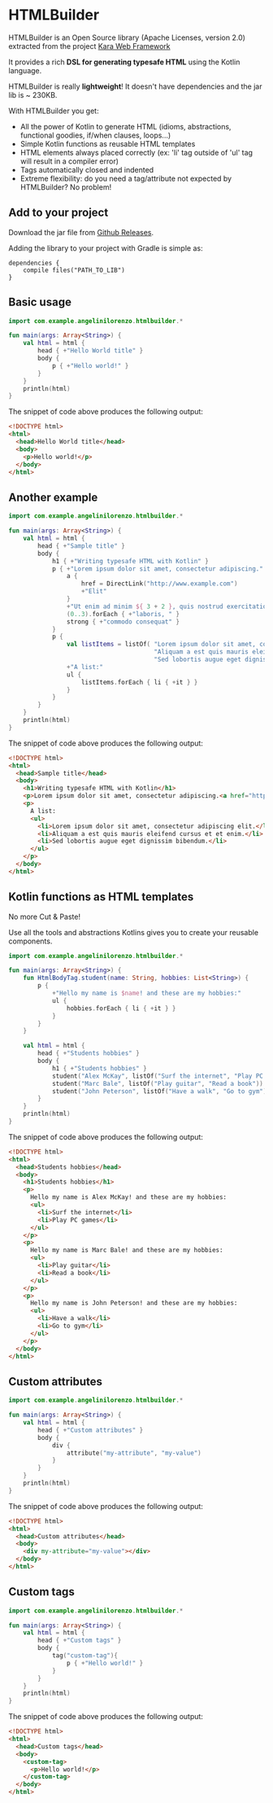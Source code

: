 # HTMLBuilder
HTMLBuilder is an Open Source library (Apache Licenses, version 2.0) extracted from the project [Kara Web Framework](http://karaframework.com/)

It provides a rich **DSL for generating typesafe HTML** using the Kotlin language.

HTMLBuilder is really **lightweight**! It doesn't have dependencies and the jar lib is ~ 230KB. 

With HTMLBuilder you get:
- All the power of Kotlin to generate HTML (idioms, abstractions, functional goodies, if/when clauses, loops...)
- Simple Kotlin functions as reusable HTML templates
- HTML elements always placed correctly (ex: 'li' tag outside of 'ul' tag will result in a compiler error)
- Tags automatically closed and indented
- Extreme flexibility: do you need a tag/attribute not expected by HTMLBuilder? No problem!

## Add to your project
Download the jar file from [Github Releases](https://github.com/lorenzo-ange/htmlbuilder/releases).

Adding the library to your project with Gradle is simple as:
```
dependencies {
    compile files("PATH_TO_LIB")
}
```

## Basic usage
```kotlin
import com.example.angelinilorenzo.htmlbuilder.*

fun main(args: Array<String>) {
    val html = html {
        head { +"Hello World title" }
        body {
            p { +"Hello world!" }
        }
    }
    println(html)
}
```
The snippet of code above produces the following output:
```html
<!DOCTYPE html>
<html>
  <head>Hello World title</head>
  <body>
    <p>Hello world!</p>
  </body>
</html>
```

## Another example
```kotlin
import com.example.angelinilorenzo.htmlbuilder.*

fun main(args: Array<String>) {
    val html = html {
        head { +"Sample title" }
        body {
            h1 { +"Writing typesafe HTML with Kotlin" }
            p { +"Lorem ipsum dolor sit amet, consectetur adipiscing."
                a {
                    href = DirectLink("http://www.example.com")
                    +"Elit"
                }
                +"Ut enim ad minim ${ 3 + 2 }, quis nostrud exercitation ullamco "
                (0..3).forEach { +"laboris, " }
                strong { +"commodo consequat" }
            }
            p {
                val listItems = listOf( "Lorem ipsum dolor sit amet, consectetur adipiscing elit.",
                                        "Aliquam a est quis mauris eleifend cursus et et enim.",
                                        "Sed lobortis augue eget dignissim bibendum." )
                +"A list:"
                ul {
                    listItems.forEach { li { +it } }
                }
            }
        }
    }
    println(html)
}
```
The snippet of code above produces the following output:
```html
<!DOCTYPE html>
<html>
  <head>Sample title</head>
  <body>
    <h1>Writing typesafe HTML with Kotlin</h1>
    <p>Lorem ipsum dolor sit amet, consectetur adipiscing.<a href="http://www.example.com">Elit</a>Ut enim ad minim 5, quis nostrud exercitation ullamco laboris, laboris, laboris, laboris, <strong>commodo consequat</strong></p>
    <p>
      A list:
      <ul>
        <li>Lorem ipsum dolor sit amet, consectetur adipiscing elit.</li>
        <li>Aliquam a est quis mauris eleifend cursus et et enim.</li>
        <li>Sed lobortis augue eget dignissim bibendum.</li>
      </ul>
    </p>
  </body>
</html>
```

## Kotlin functions as HTML templates
No more Cut & Paste!

Use all the tools and abstractions Kotlins gives you to create your reusable components.
```kotlin
import com.example.angelinilorenzo.htmlbuilder.*

fun main(args: Array<String>) {
    fun HtmlBodyTag.student(name: String, hobbies: List<String>) {
        p {
            +"Hello my name is $name! and these are my hobbies:"
            ul {
                hobbies.forEach { li { +it } }
            }
        }
    }

    val html = html {
        head { +"Students hobbies" }
        body {
            h1 { +"Students hobbies" }
            student("Alex McKay", listOf("Surf the internet", "Play PC games"))
            student("Marc Bale", listOf("Play guitar", "Read a book"))
            student("John Peterson", listOf("Have a walk", "Go to gym"))
        }
    }
    println(html)
}
```
The snippet of code above produces the following output:
```html
<!DOCTYPE html>
<html>
  <head>Students hobbies</head>
  <body>
    <h1>Students hobbies</h1>
    <p>
      Hello my name is Alex McKay! and these are my hobbies:
      <ul>
        <li>Surf the internet</li>
        <li>Play PC games</li>
      </ul>
    </p>
    <p>
      Hello my name is Marc Bale! and these are my hobbies:
      <ul>
        <li>Play guitar</li>
        <li>Read a book</li>
      </ul>
    </p>
    <p>
      Hello my name is John Peterson! and these are my hobbies:
      <ul>
        <li>Have a walk</li>
        <li>Go to gym</li>
      </ul>
    </p>
  </body>
</html>
```

## Custom attributes
```kotlin
import com.example.angelinilorenzo.htmlbuilder.*

fun main(args: Array<String>) {
    val html = html {
        head { +"Custom attributes" }
        body {
            div {
                attribute("my-attribute", "my-value")
            }
        }
    }
    println(html)
}
```
The snippet of code above produces the following output:
```html
<!DOCTYPE html>
<html>
  <head>Custom attributes</head>
  <body>
    <div my-attribute="my-value"></div>
  </body>
</html>
```

## Custom tags
```kotlin
import com.example.angelinilorenzo.htmlbuilder.*

fun main(args: Array<String>) {
    val html = html {
        head { +"Custom tags" }
        body {
            tag("custom-tag"){
                p { +"Hello world!" }
            }
        }
    }
    println(html)
}
```
The snippet of code above produces the following output:
```html
<!DOCTYPE html>
<html>
  <head>Custom tags</head>
  <body>
    <custom-tag>
      <p>Hello world!</p>
    </custom-tag>
  </body>
</html>
```